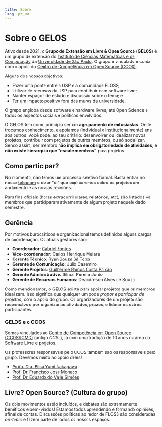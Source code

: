 ```yaml
---
title: Sobre
lang: pt_BR
---
```


# Sobre o GELOS

Ativo desde 2021, o **Grupo de Extensão em Livre & Open Source** (**GELOS**) é
um grupo de extensão do [Instituto de Ciências Matemáticas e de
Computação](https://icmc.usp.br) da [Universidade de São
Paulo](https://usp.br). O grupo é vinculado e conta com o apoio do [Centro de
Competência em Open Source (CCOS)](https://ccos.icmc.usp.br/).

Alguns dos nossos objetivos:
- Fazer uma ponte entre a USP e a comunidade FLOSS;
- Utilizar de recursos da USP para contribuir com software livre;
- Manter espaços de estudo e discussão sobre o tema; e
- Ter um impacto positivo fora dos muros da universidade.

O grupo engloba desde software e hardware livres, até Open Science e todos os
aspectos sociais e políticos envolvidos.

O GELOS tem como princípio ser um **agrupamento de entusiastas**. Onde trocamos
conhecimento, e apoiamos (individual e institucionalmente) uns aos outros. Você
pode, ao seu critério: desenvolver ou idealizar novos projetos, contribuir com
projetos de outros membros, ou só socializar. Sendo assim, ser membro **não
implica em obrigatoriedade de atividades**, e **não existe hierarquia que
"escale membros"** para projetos.

## Como participar?

No momento, não temos um processo seletivo formal. Basta entrar no nosso
[telegram](https://t.me/gelos_geral) e dizer "oi" que explicaremos sobre os
projetos em andamento e as nossas reuniões.

Para fins oficiais (horas extracurriculares, relatórios, etc), são listados os
membros que participaram ativamente de algum projeto naquele dado semestre.

## Gerência

Por motivos burocráticos e organizacional temos definidos alguns cargos de
coordenação. Os atuais gestores são:

- **Coordenador**: [Gabriel Fontes](https://misterio.me)
- **Vice-coordenador**: Carlos Henrique Melara
- **Gerente Técnico**: [Ryan Souza Sá Teles](https://ryrden.github.io/ryrden.dev)
- **Gerente de Comunicação**: Júlio Casemiro
- **Gerente Projetos**: [Guilherme Ramos Costa Paixão](https://guip.dev)
- **Gerente Administrativo**: Silmar Pereira Junior
- **Gerente de Recursos Humanos**: Deandreson Alves de Souza

Como mencionamos, o GELOS existe para apoiar projetos que os membros idealizam.
Isso significa que qualquer um pode *propor e participar de projetos*, com o
apoio do grupo. Os organizadores de um projeto são responsáveis por organizar
as atividades, prazos, e liderar os outros participantes.

### GELOS e o CCOS

Somos vinculados ao [Centro de Competência em Open Source
(CCOS/ICMC)](https://ccos.icmc.usp.br/) (antigo *CCSL*), já com uma tradição de
10 anos na área do Software Livre e projetos.

Os professores responsáveis pelo CCOS também são os responsáveis pelo grupo.
Devemos muito ao apoio deles!

- [Profa. Dra. Elisa Yumi Nakagawa](http://lattes.cnpq.br/7494142007764616)
- [Prof. Dr. Francisco José Monaco](http://lattes.cnpq.br/7489482613903725)
- [Prof. Dr. Eduardo do Valle Simões](http://lattes.cnpq.br/4055872056358293)

## Livre? Open Source? (Cultura do grupo)

Os dois movimentos estão incluídos, e debates são extremamente benéficos e
bem-vindos! Estamos todos aprendendo e formando opiniões, afinal de contas.
Discussões políticas ao redor de FLOSS são consideradas *on-topic* e fazem
parte de todos os nossos espaços.
